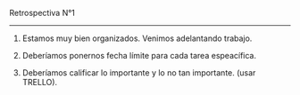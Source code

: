 Retrospectiva N°1

------------------------------------------------------------------------------------------

1) Estamos muy bien organizados. Venimos adelantando trabajo.

2) Deberíamos ponernos fecha límite para cada tarea espeacífica.

3) Deberíamos calificar lo importante y lo no tan importante. (usar TRELLO).